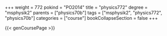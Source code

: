 +++
weight = 772
pokind = "PO2014"
title = "physics772"
degree = "msphysik2"
parents = ["physics70b"]
tags = ["msphysik2", "physics772", "physics70b"]
categories = ["course"]
bookCollapseSection = false
+++

{{< genCoursePage >}}
